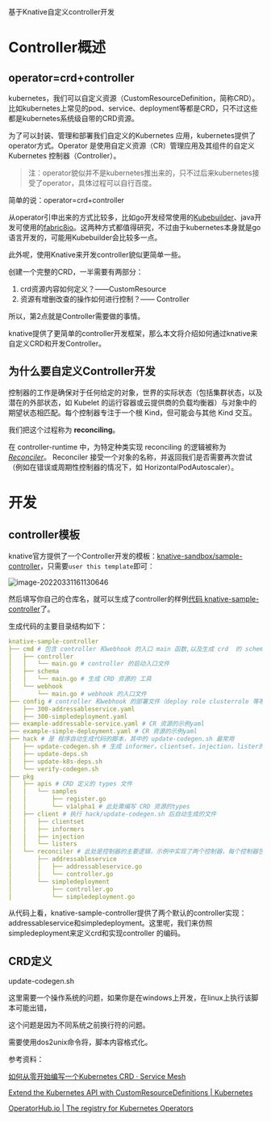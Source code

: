 基于Knative自定义controller开发



# Controller概述

## operator=crd+controller

kubernetes，我们可以自定义资源（CustomResourceDefinition，简称CRD）。比如kubernetes上常见的pod、service、deployment等都是CRD，只不过这些都是kubernetes系统级自带的CRD资源。

为了可以封装、管理和部署我们自定义的Kubernetes 应用，kubernetes提供了operator方式。Operator 是使用自定义资源（CR）管理应用及其组件的自定义 Kubernetes 控制器（Controller）。

> 注：operator貌似并不是kubernetes推出来的，只不过后来kubernetes接受了operator，具体过程可以自行百度。

简单的说：operator=crd+controller

从operator引申出来的方式比较多，比如go开发经常使用的[Kubebuilder](https://book.kubebuilder.io/cronjob-tutorial/basic-project.html)、java开发可使用的[fabric8io](https://github.com/fabric8io/kubernetes-client)。这两种方式都值得研究，不过由于kubernetes本身就是go语言开发的，可能用Kubebuilder会比较多一点。

此外呢，使用Knative来开发controller貌似更简单一些。



创建一个完整的CRD，一半需要有两部分：

1. crd资源内容如何定义？——CustomResource
2. 资源有增删改查的操作如何进行控制？—— Controller

所以，第2点就是Controller需要做的事情。



knative提供了更简单的controller开发框架，那么本文将介绍如何通过knative来自定义CRD和开发Controller。





## 为什么要自定义Controller开发



控制器的工作是确保对于任何给定的对象，世界的实际状态（包括集群状态，以及潜在的外部状态，如 Kubelet 的运行容器或云提供商的负载均衡器）与对象中的期望状态相匹配。每个控制器专注于一个根 Kind，但可能会与其他 Kind 交互。

我们把这个过程称为 **reconciling**。



在 controller-runtime 中，为特定种类实现 reconciling 的逻辑被称为 [*Reconciler*](https://pkg.go.dev/sigs.k8s.io/controller-runtime/pkg/reconcile)。 Reconciler 接受一个对象的名称，并返回我们是否需要再次尝试（例如在错误或周期性控制器的情况下，如 HorizontalPodAutoscaler）。

# 开发

## controller模板

knative官方提供了一个Controller开发的模板：[knative-sandbox/sample-controller](https://github.com/knative-sandbox/sample-controller)，只需要`user this template`即可：

![image-20220331161130646](C:\Users\MI\AppData\Roaming\Typora\typora-user-images\image-20220331161130646.png)



然后填写你自己的仓库名，就可以生成了controller的样例[代码 knative-sample-controller](https://github.com/aBreaking/knative-sample-controller)了。

生成代码的主要目录结构如下：

```yaml
knative-sample-controller
├── cmd # 包含 controller 和webhook 的入口 main 函数,以及生成 crd  的 schema 工具
│   ├── controller 
│   │   └── main.go # controller 的启动入口文件
│   ├── schema
│   │   └── main.go # 生成 CRD 资源的 工具
│   └── webhook
│       └── main.go # webhook 的入口文件
├── config # controller 和webhook 的部署文件（deploy role clusterrole 等等，此处省略）
│   ├── 300-addressableservice.yaml
│   ├── 300-simpledeployment.yaml
├── example-addressable-service.yaml # CR 资源的示例yaml
├── example-simple-deployment.yaml # CR 资源的示例yaml
├── hack # 是 程序自动生成代码的脚本，其中的 update-codegen.sh 最常用
│   ├── update-codegen.sh # 生成 informer，clientset，injection，lister的工具
│   ├── update-deps.sh
│   ├── update-k8s-deps.sh
│   └── verify-codegen.sh
├── pkg 
│   ├── apis # CRD 定义的 types 文件
│   │   └── samples 
│   │       ├── register.go
│   │       └── v1alpha1 # 此处需编写 CRD 资源的types
│   ├── client # 执行 hack/update-codegen.sh 后自动生成的文件
│   │   ├── clientset
│   │   ├── informers
│   │   ├── injection
│   │   └── listers
│   └── reconciler # 此处是控制器的主要逻辑，示例中实现了两个控制器，每个控制器包含主控制器入口（controller.go） 和对应的 reconcile 逻辑
│       ├── addressableservice
│       │   ├── addressableservice.go
│       │   └── controller.go
│       └── simpledeployment
│           ├── controller.go
│           └── simpledeployment.go
```



从代码上看，knative-sample-controller提供了两个默认的controller实现：addressableservice和simpledeployment。这里呢，我们来仿照simpledeployment来定义crd和实现controller 的编码。



## CRD定义




update-codegen.sh

这里需要一个操作系统的问题，如果你是在windows上开发，在linux上执行该脚本可能出错，

这个问题是因为不同系统之前换行符的问题。

需要使用dos2unix命令将，脚本内容格式化。





参考资料：

[如何从零开始编写一个Kubernetes CRD · Service Mesh](https://www.servicemesher.com/blog/kubernetes-crd-quick-start/)

[Extend the Kubernetes API with CustomResourceDefinitions | Kubernetes](https://kubernetes.io/docs/tasks/extend-kubernetes/custom-resources/custom-resource-definitions/)

[OperatorHub.io | The registry for Kubernetes Operators](https://operatorhub.io/)